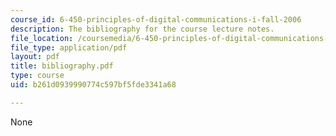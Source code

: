 ```yaml
---
course_id: 6-450-principles-of-digital-communications-i-fall-2006
description: The bibliography for the course lecture notes.
file_location: /coursemedia/6-450-principles-of-digital-communications-i-fall-2006/b261d0939990774c597bf5fde3341a68_bibliography.pdf
file_type: application/pdf
layout: pdf
title: bibliography.pdf
type: course
uid: b261d0939990774c597bf5fde3341a68

---
```

None